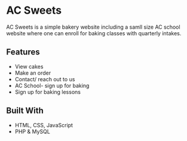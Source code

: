 # AC Sweets

AC Sweets is a simple bakery website including a samll size AC school website where one can enroll for baking classes with quarterly intakes.

## Features

- View cakes
- Make an order
- Contact/ reach out to us
- AC School- sign up for baking
- Sign up for baking lessons

## Built With

- HTML, CSS, JavaScript
- PHP & MySQL
